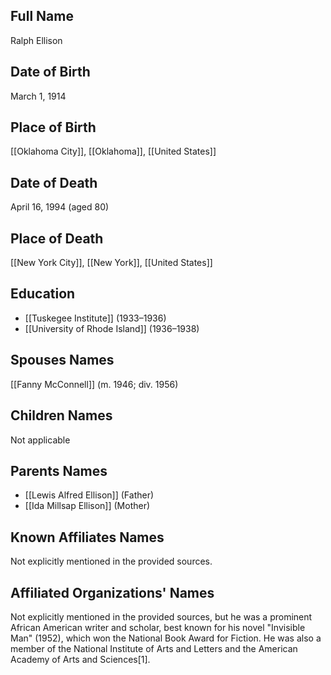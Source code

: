 ## Full Name
Ralph Ellison

## Date of Birth
March 1, 1914

## Place of Birth
[[Oklahoma City]], [[Oklahoma]], [[United States]]

## Date of Death
April 16, 1994 (aged 80)

## Place of Death
[[New York City]], [[New York]], [[United States]]

## Education
- [[Tuskegee Institute]] (1933–1936)
- [[University of Rhode Island]] (1936–1938)

## Spouses Names
[[Fanny McConnell]] (m. 1946; div. 1956)

## Children Names
Not applicable

## Parents Names
- [[Lewis Alfred Ellison]] (Father)
- [[Ida Millsap Ellison]] (Mother)

## Known Affiliates Names
Not explicitly mentioned in the provided sources.

## Affiliated Organizations' Names
Not explicitly mentioned in the provided sources, but he was a prominent African American writer and scholar, best known for his novel "Invisible Man" (1952), which won the National Book Award for Fiction. He was also a member of the National Institute of Arts and Letters and the American Academy of Arts and Sciences[1].

